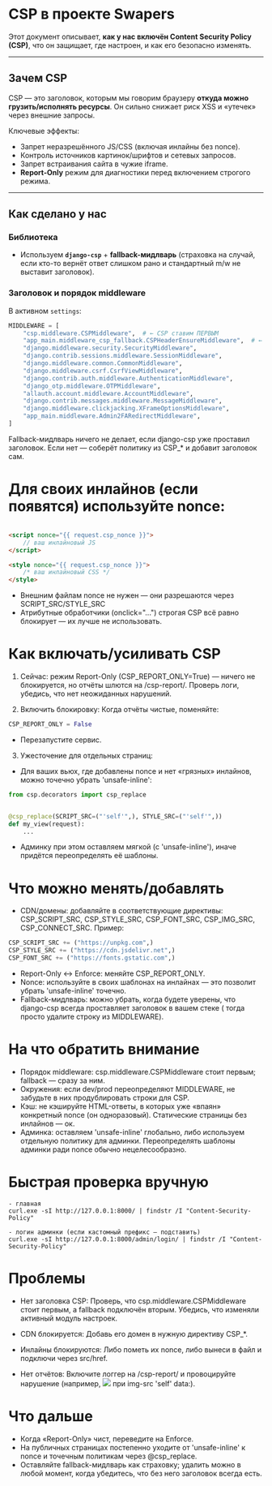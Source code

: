 # CSP в проекте Swapers

Этот документ описывает, **как у нас включён Content Security Policy (CSP)**, что он защищает, где настроен, и как его
безопасно изменять.

---

## Зачем CSP

CSP — это заголовок, которым мы говорим браузеру **откуда можно грузить/исполнять ресурсы**. Он сильно снижает риск XSS
и «утечек» через внешние запросы.

Ключевые эффекты:

- Запрет неразрешённого JS/CSS (включая инлайны без nonce).
- Контроль источников картинок/шрифтов и сетевых запросов.
- Запрет встраивания сайта в чужие iframe.
- **Report-Only** режим для диагностики перед включением строгого режима.

---

## Как сделано у нас

### Библиотека

- Используем **`django-csp`** + **fallback-мидлварь** (страховка на случай, если кто-то вернёт ответ слишком рано и
  стандартный m/w не выставит заголовок).

### Заголовок и порядок middleware

В активном `settings`:

```python
MIDDLEWARE = [
    "csp.middleware.CSPMiddleware",  # ← CSP ставим ПЕРВЫМ
    "app_main.middleware_csp_fallback.CSPHeaderEnsureMiddleware",  # ← страховка
    "django.middleware.security.SecurityMiddleware",
    "django.contrib.sessions.middleware.SessionMiddleware",
    "django.middleware.common.CommonMiddleware",
    "django.middleware.csrf.CsrfViewMiddleware",
    "django.contrib.auth.middleware.AuthenticationMiddleware",
    "django_otp.middleware.OTPMiddleware",
    "allauth.account.middleware.AccountMiddleware",
    "django.contrib.messages.middleware.MessageMiddleware",
    "django.middleware.clickjacking.XFrameOptionsMiddleware",
    "app_main.middleware.Admin2FARedirectMiddleware",
]
```

Fallback-мидлварь ничего не делает, если django-csp уже проставил заголовок. Если нет — соберёт политику из CSP_* и
добавит заголовок сам.

# Для своих инлайнов (если появятся) используйте nonce:

```html

<script nonce="{{ request.csp_nonce }}">
    // ваш инлайновый JS
</script>

<style nonce="{{ request.csp_nonce }}">
    /* ваш инлайновый CSS */
</style>
```

- Внешним файлам nonce не нужен — они разрешаются через SCRIPT_SRC/STYLE_SRC
- Атрибутные обработчики (onclick="...") строгая CSP всё равно блокирует — их лучше не использовать.

# Как включать/усиливать CSP

1. Сейчас: режим Report-Only (CSP_REPORT_ONLY=True) — ничего не блокируется, но отчёты шлются на /csp-report/.
   Проверь логи, убедись, что нет неожиданных нарушений.

2. Включить блокировку: Когда отчёты чистые, поменяйте:

```python
CSP_REPORT_ONLY = False
```

- Перезапустите сервис.

3. Ужесточение для отдельных страниц:

- Для ваших вьюх, где добавлены nonce и нет «грязных» инлайнов, можно точечно убрать 'unsafe-inline':

```python
from csp.decorators import csp_replace


@csp_replace(SCRIPT_SRC=("'self'",), STYLE_SRC=("'self'",))
def my_view(request):
    ...
```

- Админку при этом оставляем мягкой (с 'unsafe-inline'), иначе придётся переопределять её шаблоны.

# Что можно менять/добавлять

- CDN/домены: добавляйте в соответствующие директивы:
  CSP_SCRIPT_SRC, CSP_STYLE_SRC, CSP_FONT_SRC, CSP_IMG_SRC, CSP_CONNECT_SRC.
  Пример:

```python
CSP_SCRIPT_SRC += ("https://unpkg.com",)
CSP_STYLE_SRC += ("https://cdn.jsdelivr.net",)
CSP_FONT_SRC += ("https://fonts.gstatic.com",)
```

- Report-Only ↔ Enforce: меняйте CSP_REPORT_ONLY.
- Nonce: используйте в своих шаблонах на инлайнах — это позволит убрать 'unsafe-inline' точечно.
- Fallback-мидлварь: можно убрать, когда будете уверены, что django-csp всегда проставляет заголовок в вашем стеке (
  тогда просто удалите строку из MIDDLEWARE).

# На что обратить внимание

- Порядок middleware: csp.middleware.CSPMiddleware стоит первым; fallback — сразу за ним.
- Окружения: если dev/prod переопределяют MIDDLEWARE, не забудьте в них продублировать строки для CSP.
- Кэш: не кэшируйте HTML-ответы, в которых уже «впаян» конкретный nonce (он одноразовый). Статические страницы без
  инлайнов — ок.
- Админка: оставляем 'unsafe-inline' глобально, либо используем отдельную политику для админки. Переопределять шаблоны
  админки ради nonce обычно нецелесообразно.

# Быстрая проверка вручную

```terminaloutput
- главная
curl.exe -sI http://127.0.0.1:8000/ | findstr /I "Content-Security-Policy"

- логин админки (если кастомный префикс — подставить)
curl.exe -sI http://127.0.0.1:8000/admin/login/ | findstr /I "Content-Security-Policy"
```

# Проблемы

- Нет заголовка CSP:
  Проверь, что csp.middleware.CSPMiddleware стоит первым, а fallback подключён вторым. Убедись, что изменяли активный
  модуль настроек.

- CDN блокируется:
  Добавь его домен в нужную директиву CSP_*.

- Инлайны блокируются:
  Либо пометь их nonce, либо вынеси в файл и подключи через src/href.

- Нет отчётов:
  Включите логгер на /csp-report/ и провоцируйте нарушение (например, <img src="https://example.com/x.png"> при
  img-src 'self' data:).

# Что дальше
- Когда «Report-Only» чист, переведите на Enforce.
- На публичных страницах постепенно уходите от 'unsafe-inline' к nonce и точечным политикам через @csp_replace.
- Оставляйте fallback-мидлварь как страховку; удалить можно в любой момент, когда убедитесь, что без него заголовок всегда есть.
